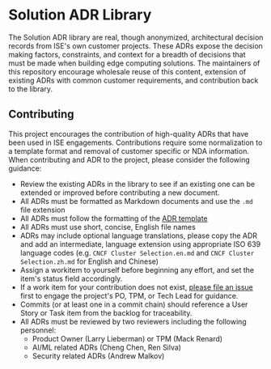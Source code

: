 # Solution ADR Library

The Solution ADR library are real, though anonymized, architectural decision records from ISE's own customer projects. These ADRs expose the decision making factors, constraints, and context for a breadth of decisions that must be made when building edge computing solutions. The maintainers of this repository encourage wholesale reuse of this content, extension of existing ADRs with common customer requirements, and contribution back to the library.

## Contributing

This project encourages the contribution of high-quality ADRs that have been used in ISE engagements. Contributions require some normalization to a template format and removal of customer specific or NDA information. When contributing and ADR to the project, please consider the following guidance:

* Review the existing ADRs in the library to see if an existing one can be extended or improved before contributing a new document.
* All ADRs must be formatted as Markdown documents and use the `.md` file extension
* All ADRs must follow the formatting of the [ADR template](./adr-template-solutions.md)
* All ADRs must use short, concise, English file names
* ADRs may include optional language translations, please copy the ADR and add an intermediate, language extension using appropriate ISO 639 language codes (e.g. `CNCF Cluster Selection.en.md` and `CNCF Cluster Selection.zh.md` for English and Chinese)
* Assign a workitem to yourself before beginning any effort, and set the item's status field accordingly.
* If a work item for your contribution does not exist, [please file an issue](https://dev.azure.com/ai-at-the-edge-flagship-accelerator/IaC%20for%20the%20Edge/_workitems/create/Issue) first to engage the project's PO, TPM, or Tech Lead for guidance.
* Commits (or at least one in a commit chain) should reference a User Story or Task item from the backlog for traceability.
* All ADRs must be reviewed by two reviewers including the following personnel:
  * Product Owner (Larry Lieberman) or TPM (Mack Renard)
  * AI/ML related ADRs (Cheng Chen, Ren Silva)
  * Security related ADRs (Andrew Malkov)
